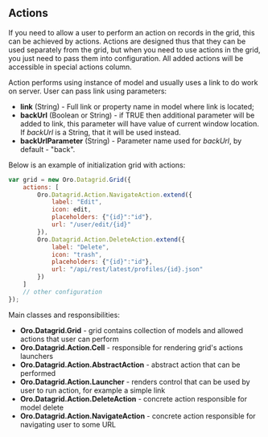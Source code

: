 Actions
-------

If you need to allow a user to perform an action on records in the grid, this can be achieved by actions. Actions are designed thus that they can be used separately from the grid, but when you need to use actions in the grid, you just need to pass them into configuration. All added actions will be accessible in special actions column.

Action performs using instance of model and usually uses a link to do work on server. User can pass link using parameters:

* **link** (String) - Full link or property name in model where link is located;
* **backUrl** (Boolean or String) - if TRUE then additional parameter will be added to link, this parameter will have value of current window location. If *backUrl* is a String, that it will be used instead.
* **backUrlParameter** (String) - Parameter name used for *backUrl*, by default - "back".

Below is an example of initialization grid with actions:
``` javascript
var grid = new Oro.Datagrid.Grid({
    actions: [
        Oro.Datagrid.Action.NavigateAction.extend({
            label: "Edit",
            icon: edit,
            placeholders: {"{id}":"id"},
            url: "/user/edit/{id}"
        }),
        Oro.Datagrid.Action.DeleteAction.extend({
            label: "Delete",
            icon: "trash",
            placeholders: {"{id}":"id"},
            url: "/api/rest/latest/profiles/{id}.json"
        })
    ]
    // other configuration
});
```

Main classes and responsibilities:

* **Oro.Datagrid.Grid** - grid contains collection of models and allowed actions that user can perform
* **Oro.Datagrid.Action.Cell** - responsible for rendering grid's actions launchers
* **Oro.Datagrid.Action.AbstractAction** - abstract action that can be performed
* **Oro.Datagrid.Action.Launcher** - renders control that can be used by user to run action, for example a simple link
* **Oro.Datagrid.Action.DeleteAction** - concrete action responsible for model delete
* **Oro.Datagrid.Action.NavigateAction** - concrete action responsible for navigating user to some URL
